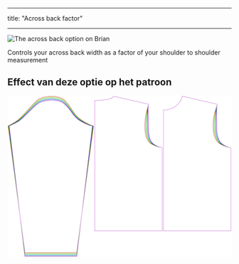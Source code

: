 - - -
title: "Across back factor"
- - -

![The across back option on Brian](./acrossbackfactor.svg)

Controls your across back width as a factor of your shoulder to shoulder measurement

## Effect van deze optie op het patroon

![This image shows the effect of this option by superimposing several variants that have a different value for this option](brian_acrossbackfactor_sample.svg "Effect of this option on the pattern")
